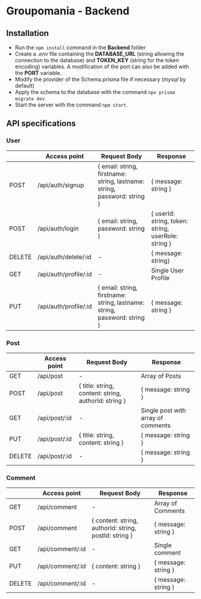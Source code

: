# Groupomania - Backend

## Installation
- Run the `npm install` command in the **Backend** folder
- Create a *.env* file containing the **DATABASE_URL** (string allowing the connection to the database) and **TOKEN_KEY** (string for the token encoding) variables. A modification of the port can also be added with the **PORT** variable.
- Modify the provider of the Schema.prisma file if necessary (*mysql* by default)
- Apply the schema to the database with the command `npx prisma migrate dev`.
- Start the server with the command `npm start`.


## API specifications
### User
|   |Access point|Request Body|Response|
|---|---|---|---|
|POST|/api/auth/signup|{ email: string, firstname: string, lastname: string, password: string }|{ message: string }|
|POST|/api/auth/login|{ email: string, password: string }|{ userId: string, token: string, userRole: string }|
|DELETE|/api/auth/delete/:id| - |{ message: string}|
|GET|/api/auth/profile/:id| - |Single User Profile|
|PUT|/api/auth/profile/:id|{ email: string, firstname: string, lastname: string, password: string }|{ message: string }|

### Post
|   |Access point|Request Body|Response|
|---|---|---|---|
|GET|/api/post| - |Array of Posts|
|POST|/api/post|{ title: string, content: string, authorId: string }|{ message: string }|
|GET|/api/post/:id| - |Single post with array of comments|
|PUT|/api/post/:id|{ title: string, content: string }|{ message: string }|
|DELETE|/api/post/:id| - |{ message: string }|

### Comment
|   |Access point|Request Body|Response|
|---|---|---|---|
|GET|/api/comment| - |Array of Comments|
|POST|/api/comment|{ content: string, authorId: string, postId: string }|{ message: string }|
|GET|/api/comment/:id| - |Single comment|
|PUT|/api/comment/:id|{ content: string }|{ message: string }|
|DELETE|/api/comment/:id| - |{ message: string }|